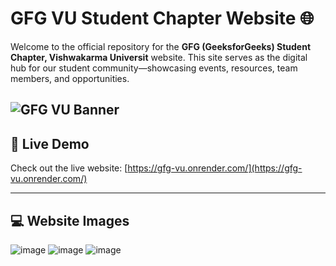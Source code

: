 # GFG VU Student Chapter Website 🌐

Welcome to the official repository for the **GFG (GeeksforGeeks) Student Chapter, Vishwakarma Universit** website. This site serves as the digital hub for our student community—showcasing events, resources, team members, and opportunities.

![GFG VU Banner](https://github.com/user-attachments/assets/ccb44b5f-a0eb-4cc8-8328-34a87f47ad98)
---

## 🚀 Live Demo

Check out the live website: [https://gfg-vu.onrender.com/](https://gfg-vu.onrender.com/)  

---

## 💻 Website Images
![image](https://github.com/user-attachments/assets/b5219a43-6f5a-4dc0-9fa8-0078f22aba1d)
![image](https://github.com/user-attachments/assets/2e40f3f7-1340-4a7e-a4a0-1c12256af496)
![image](https://github.com/user-attachments/assets/f08a1448-f95f-43a1-b2c5-8295b94b6b0d)

